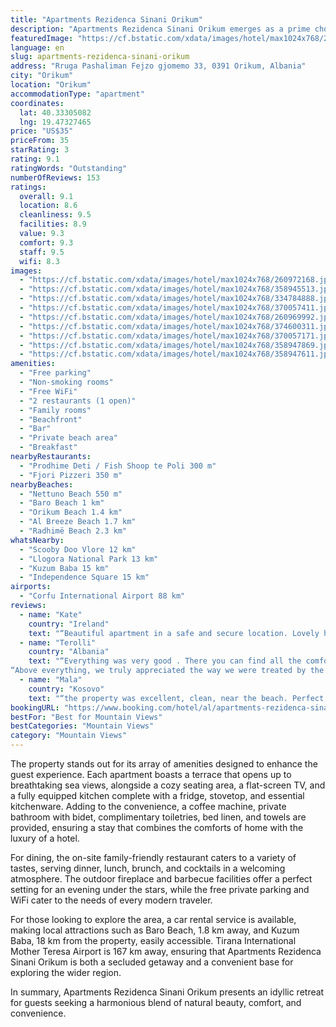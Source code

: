 ```yaml
---
title: "Apartments Rezidenca Sinani Orikum"
description: "Apartments Rezidenca Sinani Orikum emerges as a prime choice for travelers seeking a blend of comfort and scenic beauty in Orikum."
featuredImage: "https://cf.bstatic.com/xdata/images/hotel/max1024x768/260972168.jpg?k=71476fb48985435b9efaef97b79b54d052db849514287d83a5d5efabea7c6d0f&o=&hp=1"
language: en
slug: apartments-rezidenca-sinani-orikum
address: "Rruga Pashaliman Fejzo gjomemo 33, 0391 Orikum, Albania"
city: "Orikum"
location: "Orikum"
accommodationType: "apartment"
coordinates:
  lat: 40.33305082
  lng: 19.47327465
price: "US$35"
priceFrom: 35
starRating: 3
rating: 9.1
ratingWords: "Outstanding"
numberOfReviews: 153
ratings:
  overall: 9.1
  location: 8.6
  cleanliness: 9.5
  facilities: 8.9
  value: 9.3
  comfort: 9.3
  staff: 9.5
  wifi: 8.3
images:
  - "https://cf.bstatic.com/xdata/images/hotel/max1024x768/260972168.jpg?k=71476fb48985435b9efaef97b79b54d052db849514287d83a5d5efabea7c6d0f&o=&hp=1"
  - "https://cf.bstatic.com/xdata/images/hotel/max1024x768/358945513.jpg?k=32e47116929c4fa648419094cfee33056ecaba668410faa953d723e124f4fd2d&o=&hp=1"
  - "https://cf.bstatic.com/xdata/images/hotel/max1024x768/334784888.jpg?k=f7a3373e2b1530496447d9d5c0071fe4246dd35ccc242788a6b80edad36a727e&o=&hp=1"
  - "https://cf.bstatic.com/xdata/images/hotel/max1024x768/370057411.jpg?k=805bcd169583c4d55b7ef0194d924e3988f5b86384548dee52a214ee29e97295&o=&hp=1"
  - "https://cf.bstatic.com/xdata/images/hotel/max1024x768/260969992.jpg?k=867a528d8b1483efceac2d090d7d7e832619ccefe7a6ab9eea75d592e225bf51&o=&hp=1"
  - "https://cf.bstatic.com/xdata/images/hotel/max1024x768/374600311.jpg?k=5263c2ed32a1ce50c67e0f7f319f50abb5aeefef7069aab1db6da8ecbc6b2f6f&o=&hp=1"
  - "https://cf.bstatic.com/xdata/images/hotel/max1024x768/370057171.jpg?k=ea67cc99fe6efd68ef2c53e82ad3ea7be7a8eac0f6dd4b6c95d5d5647238641a&o=&hp=1"
  - "https://cf.bstatic.com/xdata/images/hotel/max1024x768/358947869.jpg?k=b3922f3c3980cab4f07be151ea337e617e8448720fe64b191e70522e7c22cff7&o=&hp=1"
  - "https://cf.bstatic.com/xdata/images/hotel/max1024x768/358947611.jpg?k=a3919f31cd0720d0c5e35661966f965210cf286378e622c4709a501a46bf039f&o=&hp=1"
amenities:
  - "Free parking"
  - "Non-smoking rooms"
  - "Free WiFi"
  - "2 restaurants (1 open)"
  - "Family rooms"
  - "Beachfront"
  - "Bar"
  - "Private beach area"
  - "Breakfast"
nearbyRestaurants:
  - "Prodhime Deti / Fish Shoop te Poli 300 m"
  - "Fjori Pizzeri 350 m"
nearbyBeaches:
  - "Nettuno Beach 550 m"
  - "Baro Beach 1 km"
  - "Orikum Beach 1.4 km"
  - "Al Breeze Beach 1.7 km"
  - "Radhimë Beach 2.3 km"
whatsNearby:
  - "Scooby Doo Vlore 12 km"
  - "Llogora National Park 13 km"
  - "Kuzum Baba 15 km"
  - "Independence Square 15 km"
airports:
  - "Corfu International Airport 88 km"
reviews:
  - name: "Kate"
    country: "Ireland"
    text: "“Beautiful apartment in a safe and secure location. Lovely host, so helpful and full of chat and friendly. Highly recommend. Very comfortable bed”"
  - name: "Terolli"
    country: "Albania"
    text: "“Everything was very good . There you can find all the comforts you need for your vacation.
“Above everything, we truly appreciated the way we were treated by the owners and staff. We highly recommend this place and we’ll be returning soon””"
  - name: "Mala"
    country: "Kosovo"
    text: "“the property was excellent, clean, near the beach. Perfect for a family vacation! Beautiful beach, quiet place!”"
bookingURL: "https://www.booking.com/hotel/al/apartments-rezidenca-sinani.en-gb.html?aid=8035640"
bestFor: "Best for Mountain Views"
bestCategories: "Mountain Views"
category: "Mountain Views"
---
```


The property stands out for its array of amenities designed to enhance the guest experience. Each apartment boasts a terrace that opens up to breathtaking sea views, alongside a cozy seating area, a flat-screen TV, and a fully equipped kitchen complete with a fridge, stovetop, and essential kitchenware. Adding to the convenience, a coffee machine, private bathroom with bidet, complimentary toiletries, bed linen, and towels are provided, ensuring a stay that combines the comforts of home with the luxury of a hotel.

For dining, the on-site family-friendly restaurant caters to a variety of tastes, serving dinner, lunch, brunch, and cocktails in a welcoming atmosphere. The outdoor fireplace and barbecue facilities offer a perfect setting for an evening under the stars, while the free private parking and WiFi cater to the needs of every modern traveler.

For those looking to explore the area, a car rental service is available, making local attractions such as Baro Beach, 1.8 km away, and Kuzum Baba, 18 km from the property, easily accessible. Tirana International Mother Teresa Airport is 167 km away, ensuring that Apartments Rezidenca Sinani Orikum is both a secluded getaway and a convenient base for exploring the wider region.

In summary, Apartments Rezidenca Sinani Orikum presents an idyllic retreat for guests seeking a harmonious blend of natural beauty, comfort, and convenience.